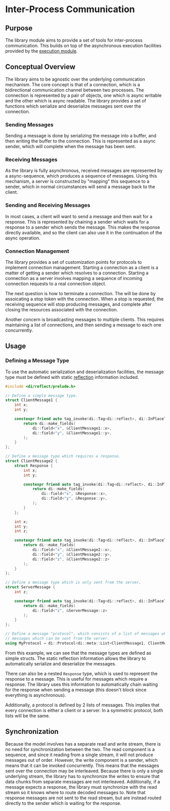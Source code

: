 # Inter-Process Communication

## Purpose

The library module aims to provide a set of tools for inter-process communication. This builds on top of the
asynchronous execution facilities provided by the [execution module](execution.md).

## Conceptual Overview

The library aims to be agnostic over the underlying communication mechanism. The core concept is that of a connection,
which is a bidirectional communication channel between two processes. The connection is represented by a pair of
objects, one which is async writable and the other which is async readable. The library provides a set of functions
which serialize and deserialize messages sent over the connection.

### Sending Messages

Sending a message is done by serializing the message into a buffer, and then writing the buffer to the connection. This
is represented as a async sender, which will complete when the message has been sent.

### Receiving Messages

As the library is fully asynchronous, received messages are represented by a async-sequence, which produces a sequence
of messages. Using this mechanism, a server is constructed by "mapping" this sequence to a sender, which in normal
circumstances will send a message back to the client.

### Sending and Receiving Messages

In most cases, a client will want to send a message and then wait for a response. This is represented by chaining a
sender which waits for a response to a sender which sends the message. This makes the response directly available, and
so the client can also use it in the continuation of the async operation.

### Connection Management

The library provides a set of customization points for protocols to implement connection management. Starting a
connection as a client is a matter of getting a sender which resolves to a connection. Starting a connection as a server
involves mapping a sequence of incoming connection requests to a real connection object.

The next question is how to terminate a connection. The will be done by assoicating a stop token with the connection.
When a stop is requested, the receiving sequence will stop producing messages, and complete after closing the resources
associated with the connection.

Another concern is broadcasting messages to multiple clients. This requires maintaining a list of connections, and then
sending a message to each one concurrently.

## Usage

### Defining a Message Type

To use the automatic serialization and deserialization facilities, the message type must be defined with static
[reflection](static_reflection.md) information included.

```cpp
#include <di/reflect/prelude.h>

// Define a simple message type.
struct ClientMessage1 {
    int x;
    int y;

    constexpr friend auto tag_invoke(di::Tag<di::reflect>, di::InPlaceType<ClientMessage1>) {
        return di::make_fields(
            di::field<"x", &ClientMessage1::x>,
            di::field<"y", &ClientMessage1::y>,
        );
    }
};

// Define a message type which requires a response.
struct ClientMessage2 {
    struct Response {
        int x;
        int y;

        constexpr friend auto tag_invoke(di::Tag<di::reflect>, di::InPlaceType<Response>) {
            return di::make_fields(
                di::field<"x", &Response::x>,
                di::field<"y", &Response::y>,
            );
        }
    };

    int x;
    int y;
    int z;

    constexpr friend auto tag_invoke(di::Tag<di::reflect>, di::InPlaceType<ClientMessage2>) {
        return di::make_fields(
            di::field<"x", &ClientMessage2::x>,
            di::field<"y", &ClientMessage2::y>,
            di::field<"z", &ClientMessage2::z>
        );
    }
};

// Define a message type which is only sent from the server.
struct ServerMessage {
    int z;

    constexpr friend auto tag_invoke(di::Tag<di::reflect>, di::InPlaceType<ServerMessage>) {
        return di::make_fields(
            di::field<"z", &ServerMessage::z>
        );
    }
};

// Define a message "protocol", which consists of a list of messages which can be sent from the client, and a list of
// messages which can be sent from the server.
using MyProtocol = di::Protocol<di::meta::List<ClientMessage1, ClientMessage2>, di::meta::List<ServerMessage>>;
```

From this example, we can see that the message types are defined as simple structs. The static reflection information
allows the library to automatically serialize and deserialize the messages.

There can also be a nested `Response` type, which is used to represent the response to a message. This is useful for
messages which require a response. The library uses this information to automatically chain waiting for the response
when sending a message (this doesn't block since everything is asynchronous).

Additionally, a protocol is defined by 2 lists of messages. This implies that every connection is either a client or a
server. In a symmetric protocol, both lists will be the same.

## Synchronization

Because the model involves has a separate read and write stream, there is no need for synchronization between the two.
The read component is a sequence, and since it reading from a single stream, it will not produce messages out of order.
However, the write component is a sender, which means that it can be invoked concurrently. This means that the messages
sent over the connection may be interleaved. Because there is only a single underlying stream, the library has to
synchronize the writes to ensure that data chunks from separate messages are not interleaved. Additionally, if a message
expects a response, the library must synchronize with the read stream so it knows where to route decoded messages to.
Note that response messages are not sent to the read stream, but are instead routed directly to the sender which is
waiting for the response.

